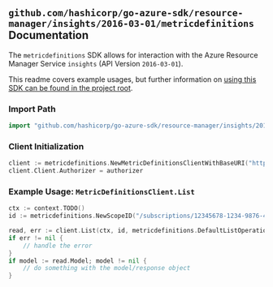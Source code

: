 
## `github.com/hashicorp/go-azure-sdk/resource-manager/insights/2016-03-01/metricdefinitions` Documentation

The `metricdefinitions` SDK allows for interaction with the Azure Resource Manager Service `insights` (API Version `2016-03-01`).

This readme covers example usages, but further information on [using this SDK can be found in the project root](https://github.com/hashicorp/go-azure-sdk/tree/main/docs).

### Import Path

```go
import "github.com/hashicorp/go-azure-sdk/resource-manager/insights/2016-03-01/metricdefinitions"
```


### Client Initialization

```go
client := metricdefinitions.NewMetricDefinitionsClientWithBaseURI("https://management.azure.com")
client.Client.Authorizer = authorizer
```


### Example Usage: `MetricDefinitionsClient.List`

```go
ctx := context.TODO()
id := metricdefinitions.NewScopeID("/subscriptions/12345678-1234-9876-4563-123456789012/resourceGroups/some-resource-group")

read, err := client.List(ctx, id, metricdefinitions.DefaultListOperationOptions())
if err != nil {
	// handle the error
}
if model := read.Model; model != nil {
	// do something with the model/response object
}
```
